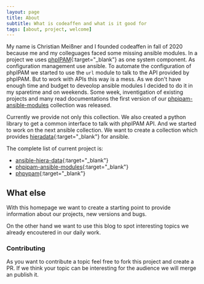 ```yaml
---
layout: page
title: About
subtitle: What is codeaffen and what is it good for
tags: [about, project, welcome]
---
```


My name is Christian Meißner and I founded codeaffen in fall of 2020 because me and my colleguages faced some missing ansible modules.
In a project we uses [phpIPAM](https://github.com/phpipam/phpipam){:target="_blank"} as one system component. As configuration management use ansible.
To automate the configuration of phpIPAM we started to use the `url` module to talk to the API provided by phpIPAM. But to work with APIs this way is a mess.
As we don't have enough time and budget to deveolop ansible modules I decided to do it in my sparetime and on weekends.
Some week, inventigation of existing projects and many read documentations the first version of our [phpipam-ansible-modules](https://galaxy.ansible.com/codeaffen/phpipam) collection was released.

Currently we provide not only this collection. We also created a python library to get a common interface to talk with phpIPAM API. And we started to work on the next ansible collection. We want to create a collection which provides [hieradata](https://puppet.com/docs/puppet/latest/hiera.html){:target="_blank"} for ansible.

The complete list of current project is:

- [ansible-hiera-data](https://github.com/codeaffen/ansible-hiera-data){:target="_blank"}
- [phpipam-ansible-modules](https://github.com/codeaffen/phpipam-ansible-modules){:target="_blank"}
- [phpypam](https://github.com/codeaffen/phpypam){:target="_blank"}

## What else

With this homepage we want to create a starting point to provide information about our projects, new versions and bugs.

On the other hand we want to use this blog to spot interesting topics we already encoutered in our daily work.

### Contributing

As you want to contribute a topic feel free to fork this project and create a PR. If we think your topic can be interesting for the audience we will merge an publish it.
